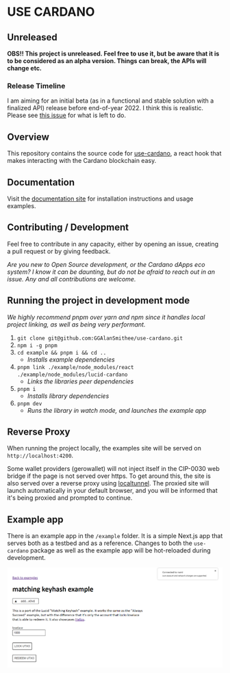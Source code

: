 # USE CARDANO

## Unreleased

**OBS!! This project is unreleased. Feel free to use it, but be aware that it is to be considered as an alpha version. Things can break, the APIs will change etc.**

### Release Timeline

I am aiming for an initial beta (as in a functional and stable solution with a finalized API) release before end-of-year 2022. I think this is realistic. Please see [this issue](https://github.com/GGAlanSmithee/use-cardano/issues/7) for what is left to do.

## Overview

This repository contains the source code for [use-cardano](https://www.npmjs.com/package/use-cardano), a react hook that makes interacting with the Cardano blockchain easy.


## Documentation

Visit the [documentation site](https://use-cardano.alangaming.com/) for installation instructions and usage examples.

## Contributing / Development

Feel free to contribute in any capacity, either by opening an issue, creating a pull request or by giving feedback.

_Are you new to Open Source development, or the Cardano dApps eco system? I know it can be daunting, but do not be afraid to reach out in an issue. Any and all contributions are welcome._

## Running the project in development mode

_We highly recommend pnpm over yarn and npm since it handles local project linking, as well as being very performant._

1. `git clone git@github.com:GGAlanSmithee/use-cardano.git`
1. `npm i -g pnpm`
1. `cd example && pnpm i && cd ..`
    - _Installs example dependencies_
1. `pnpm link ./example/node_modules/react ./example/node_modules/lucid-cardano`
    - _Links the libraries peer dependencies_
1. `pnpm i`
    - _Installs library dependencies_ 
1. `pnpm dev`
    - _Runs the library in watch mode, and launches the example app_

## Reverse Proxy

When running the project locally, the examples site will be served on `http://localhost:4200`.

Some wallet providers (gerowallet) will not inject itself in the CIP-0030 web bridge if the page is not served over https. To get around this, the site is also served over a reverse proxy using [localtunnel](https://www.npmjs.com/package/localtunnel). The proxied site will launch automatically in your default browser, and you will be informed that it's being proxied and prompted to continue.

## Example app

There is an example app in the `/example` folder. It is a simple Next.js app that serves both as a testbed and as a reference. Changes to both the `use-cardano` package as well as the example app will be hot-reloaded during development.

![Example app](.github/example-app.png)
